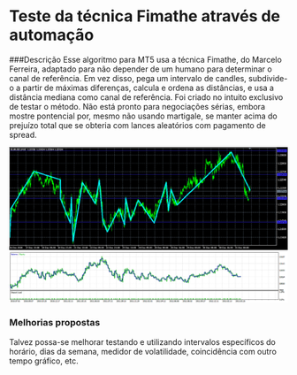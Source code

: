 # Teste da técnica Fimathe através de automação

###Descrição
Esse algoritmo para MT5 usa a técnica Fimathe, do Marcelo Ferreira, adaptado para não depender de um humano para determinar o canal de referência. Em vez disso, pega um intervalo de candles, subdivide-o a partir de máximas diferenças, calcula e ordena as distâncias, e usa a distância mediana como canal de referência.
Foi criado no intuito exclusivo de testar o método. Não está pronto para negociações sérias, embora mostre pontencial por, mesmo não usando martigale, se manter acima do prejuízo total que se obteria com lances aleatórios com pagamento de spread.

![aparência ao ser executado](img/executando.png)
![lucro no testador de estratégia](img/teste.png)

### Melhorias propostas
Talvez possa-se melhorar testando e utilizando intervalos específicos do horário, dias da semana, medidor de volatilidade, coincidência com outro tempo gráfico, etc.
